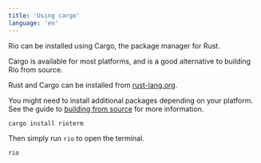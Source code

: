 ```yaml
---
title: 'Using cargo'
language: 'en'
---
```


Rio can be installed using Cargo, the package manager for Rust.

Cargo is available for most platforms, and is a good alternative to building Rio from source.

Rust and Cargo can be installed from [rust-lang.org](https://www.rust-lang.org/learn/get-started).

You might need to install additional packages depending on your platform. See the guide to [building from source](/docs/0.0.x/install/build-from-source) for more information.

```sh
cargo install rioterm
```

Then simply run `rio` to open the terminal.

```sh
rio
```
